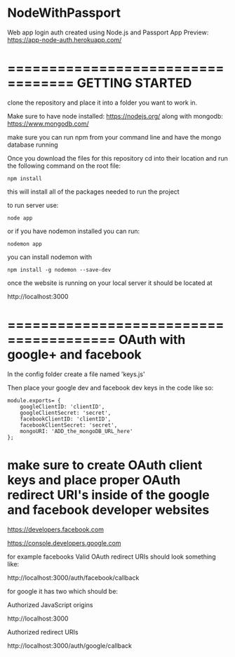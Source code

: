 # NodeWithPassport

Web app login auth created using Node.js and Passport
App Preview: https://app-node-auth.herokuapp.com/ 

==================================
GETTING STARTED
=======================
clone the repository and place it into a folder you want to work in.

Make sure to have node installed: https://nodejs.org/
along with mongodb: https://www.mongodb.com/

make sure you can run npm from your command line and have the mongo database running

Once you download the files for this repository cd into their location and run the following command on the root file:
```
npm install
```
this will install all of the packages needed to run the project

to run server use:
```
node app
```
or if you have nodemon installed you can run:
```
nodemon app
```
you can install nodemon with
```
npm install -g nodemon --save-dev
```
once the website is running on your local server it should be located at

http://localhost:3000


=======================================
OAuth with google+ and facebook
===========================
In the config folder create a file named
'keys.js'

Then place your google dev and facebook dev keys in the code like so:
```
module.exports= {
    googleClientID: 'clientID',
    googleClientSecret: 'secret',
    facebookClientID: 'clientID',
    facebookClientSecret: 'secret',
    mongoURI: 'ADD_the_mongoDB_URL_here'
};
```

# make sure to create OAuth client keys and place proper OAuth redirect URI's inside of the google and facebook developer websites

https://developers.facebook.com

https://console.developers.google.com

for example facebooks Valid OAuth redirect URIs should look something like:

http://localhost:3000/auth/facebook/callback

for google it has two which should be:

Authorized JavaScript origins

http://localhost:3000

Authorized redirect URIs

http://localhost:3000/auth/google/callback
